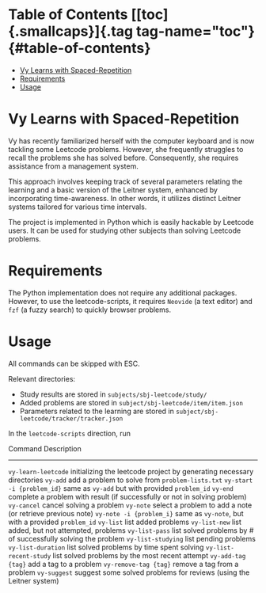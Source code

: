 # Table of Contents [[toc]{.smallcaps}]{.tag tag-name="toc"} {#table-of-contents}

-   [Vy Learns with
    Spaced-Repetition](#vy-learns-with-spaced-repetition)
-   [Requirements](#requirements)
-   [Usage](#usage)

# Vy Learns with Spaced-Repetition

Vy has recently familiarized herself with the computer keyboard and is
now tackling some Leetcode problems. However, she frequently struggles
to recall the problems she has solved before. Consequently, she requires
assistance from a management system.

This approach involves keeping track of several parameters relating the
learning and a basic version of the Leitner system, enhanced by
incorporating time-awareness. In other words, it utilizes distinct
Leitner systems tailored for various time intervals.

The project is implemented in Python which is easily hackable by
Leetcode users. It can be used for studying other subjects than solving
Leetcode problems.

# Requirements

The Python implementation does not require any additional packages.
However, to use the leetcode-scripts, it requires `Neovide`
(a text editor) and `fzf` (a fuzzy search) to quickly browser
problems.

# Usage

All commands can be skipped with ESC.

Relevant directories:

-   Study results are stored in
    `subjects/sbj-leetcode/study/`
-   Added problems are stored in
    `subject/sbj-leetcode/item/item.json`
-   Parameters related to the learning are stored in
    `subject/sbj-leetcode/tracker/tracker.json`

In the `leetcode-scripts` direction, run

  Command                                 Description
  --------------------------------------- ----------------------------------------------------------------------------
  `vy-learn-leetcode`          initializing the leetcode project by generating necessary directories
  `vy-add`                     add a problem to solve from `problem-lists.txt`
  `vy-start -i {problem_id}`   same as `vy-add` but with provided `problem_id`
  `vy-end`                     complete a problem with result (if successfully or not in solving problem)
  `vy-cancel`                  cancel solving a problem
  `vy-note`                    select a problem to add a note (or retrieve previous note)
  `vy-note -i {problem_i}`     same as `vy-note`, but with a provided `problem_id`
  `vy-list`                    list added problems
  `vy-list-new`                list added, but not attempted, problems
  `vy-list-pass`               list solved problems by \# of successfully solving the problem
  `vy-list-studying`           list pending problems
  `vy-list-duration`           list solved problems by time spent solving
  `vy-list-recent-study`       list solved problems by the most recent attempt
  `vy-add-tag {tag}`           add a tag to a problem
  `vy-remove-tag {tag}`        remove a tag from a problem
  `vy-suggest`                 suggest some solved problems for reviews (using the Leitner system)
